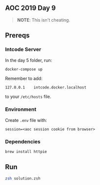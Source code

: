 ## AOC 2019 Day 9

> **NOTE**: This isn't cheating.

## Prereqs

### Intcode Server
In the day 5 folder, run:

```bash
docker-compose up
```

Remember to add:

```
127.0.0.1    intcode.docker.localhost
```

to your `/etc/hosts` file.

### Environment
Create `.env` file with:

```
session=<aoc session cookie from browser>
```

### Dependencies

```bash
brew install httpie
```

## Run

```bash
zsh solution.zsh
```
